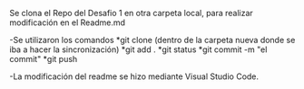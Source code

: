 Se clona el Repo del Desafio 1 en otra carpeta local, para realizar modificación en el Readme.md

-Se utilizaron los comandos 
*git clone <url del repo> (dentro de la carpeta nueva donde se iba a hacer la sincronización)
*git add .
*git status
*git commit -m "el commit"
*git push


-La modificación del readme se hizo mediante Visual Studio Code.

